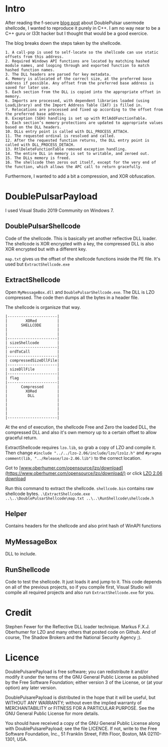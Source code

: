 # Intro

After reading the f-secure [blog post](https://blog.f-secure.com/doublepulsar-usermode-analysis-generic-reflective-dll-loader/) about DoublePulsar usermode shellcode, I wanted to reproduce it purely in C++. I am no way near to be a C++ guru or l33t hacker but I thought that would be a good exercice.

The blog breaks down the steps taken by the shellcode.

    1. A call-pop is used to self-locate so the shellcode can use static offsets from this address.
    2. Required Windows API functions are located by matching hashed module names, and looping through and exported function to match hashed function names.
    3. The DLL headers are parsed for key metadata.
    4. Memory is allocated of the correct size, at the preferred base address if possible. Any offset from the preferred base address is saved for later use.
    5. Each section from the DLL is copied into the appropriate offset in memory.
    6. Imports are processed, with dependent libraries loaded (using LoadLibrary) and the Import Address Table (IAT) is filled in.
    7. Relocations are processed and fixed up according to the offset from the preferred base address.
    8. Exception (SEH) handling is set up with RtlAddFunctionTable.
    9. Each section’s memory protections are updated to appropriate values based on the DLL headers.
    10. DLLs entry point is called with DLL_PROCESS_ATTACH.
    11. The requested ordinal is resolved and called.
    12. After the requested function returns, the DLL entry point is called with DLL_PROCESS_DETACH.
    13. RtlDeleteFunctionTable removed exception handling.
    14. The entire DLL in memory is set to writable, and zeroed out.
    15. The DLLs memory is freed.
    16. The shellcode then zeros out itself, except for the very end of the function, which allows the APC call to return gracefully.

Furthermore, I wanted to add a bit a compression, and XOR obfuscation.

# DoublePulsarPayload

I used Visual Studio 2019 Community on Windows 7.

## DoublePulsarShellcode
Code of the shellcode. This is basically yet another reflective DLL loader. The shellcode is XOR encrypted with a key, the compressed DLL is also XOR encrypted but with a different key.

`map.txt` gives us the offset of the shellcode functions inside the PE file. It's used but `ExtractShellcode.exe`

## ExtractShellcode
Open `MyMessageBox.dll` and `DoublePulsarShellcode.exe`. The DLL is LZO compressed. The code then dumps all the bytes in a header file.

The shellcode is organisze that way.
```
|----------------------|
|        XORed         |
|      SHELLCODE       |
|                      |
|                      |
|----------------------|
| sizeShellcode        |
|----------------------|
| ordToCall            |
|----------------------|
| compressedSizeDllFile|
|----------------------|
| sizeDllFile          |
|----------------------|
| flag                 |
|----------------------|
|      Compressed      |
|        XORed         |
|         DLL          |
|                      |
|                      |
|                      |
|                      |
|----------------------|
```

At the end of execution, the shellcode Free and Zero the loaded DLL, the compressed DLL and also it's own memory up to a certain offset to allow graceful return.

ExtractShellcode requires `lzo.lib`, so grab a copy of LZO and compile it. Then change
`#include "../../lzo-2.06/include/lzo/lzo1z.h"` and `#pragma comment(lib, "../Release/lzo-2.06.lib")`
to the correct location.

Got to [www.oberhumer.com/opensource/lzo/download](https://www.oberhumer.com/opensource/lzo/download/) or click [LZO 2.06 download](https://www.oberhumer.com/opensource/lzo/download/lzo-2.06.tar.gz)

Run this command to extract the shellcode. `shellcode.bin` contains raw shellcode bytes.
`.\ExtractShellcode.exe ..\..\DoublePulsarShellcode\map.txt ..\..\RunShellcode\shellcode.h`

## Helper
Contains headers for the shellcode and also print hash of WinAPI functions
## MyMessageBox
DLL to include.
## RunShellcode
Code to test the shellcode. It just loads it and jump to it. This code depends on all of the previous projects, so if you compile first, Visual Studio will compile all required projects and also run `ExtractShellcode.exe` for you.

# Credit
Stephen Fewer for the Reflective DLL loader technique. Markus F.X.J. Oberhumer for LZO and many others that posted code on Github.
And of course, The Shadow Brokers and the National Security Agency ;).

# Licence
DoublePulsarePayload is free software; you can redistribute it and/or
modify it under the terms of the GNU General Public License as
published by the Free Software Foundation; either version 3 of
the License, or (at your option) any later version.

DoublePulsarePayload is distributed in the hope that it will be useful,
but WITHOUT ANY WARRANTY; without even the implied warranty of
MERCHANTABILITY or FITNESS FOR A PARTICULAR PURPOSE.  See the
GNU General Public License for more details.

You should have received a copy of the GNU General Public License
along with DoublePulsarePayload; see the file LICENCE.
If not, write to the Free Software Foundation, Inc.,
51 Franklin Street, Fifth Floor, Boston, MA 02110-1301, USA.